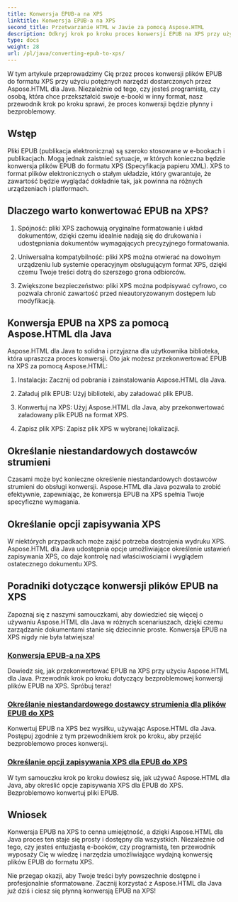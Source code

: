 ```yaml
---
title: Konwersja EPUB-a na XPS
linktitle: Konwersja EPUB-a na XPS
second_title: Przetwarzanie HTML w Javie za pomocą Aspose.HTML
description: Odkryj krok po kroku proces konwersji EPUB na XPS przy użyciu Aspose.HTML Java. Dowiedz się, jak określić niestandardowych dostawców strumieni i opcje zapisywania XPS dla konwersji.
type: docs
weight: 28
url: /pl/java/converting-epub-to-xps/
---
```


W tym artykule przeprowadzimy Cię przez proces konwersji plików EPUB do formatu XPS przy użyciu potężnych narzędzi dostarczonych przez Aspose.HTML dla Java. Niezależnie od tego, czy jesteś programistą, czy osobą, która chce przekształcić swoje e-booki w inny format, nasz przewodnik krok po kroku sprawi, że proces konwersji będzie płynny i bezproblemowy.

## Wstęp

Pliki EPUB (publikacja elektroniczna) są szeroko stosowane w e-bookach i publikacjach. Mogą jednak zaistnieć sytuacje, w których konieczna będzie konwersja plików EPUB do formatu XPS (Specyfikacja papieru XML). XPS to format plików elektronicznych o stałym układzie, który gwarantuje, że zawartość będzie wyglądać dokładnie tak, jak powinna na różnych urządzeniach i platformach.

## Dlaczego warto konwertować EPUB na XPS?

1. Spójność: pliki XPS zachowują oryginalne formatowanie i układ dokumentów, dzięki czemu idealnie nadają się do drukowania i udostępniania dokumentów wymagających precyzyjnego formatowania.

2. Uniwersalna kompatybilność: pliki XPS można otwierać na dowolnym urządzeniu lub systemie operacyjnym obsługującym format XPS, dzięki czemu Twoje treści dotrą do szerszego grona odbiorców.

3. Zwiększone bezpieczeństwo: pliki XPS można podpisywać cyfrowo, co pozwala chronić zawartość przed nieautoryzowanym dostępem lub modyfikacją.

## Konwersja EPUB na XPS za pomocą Aspose.HTML dla Java

Aspose.HTML dla Java to solidna i przyjazna dla użytkownika biblioteka, która upraszcza proces konwersji. Oto jak możesz przekonwertować EPUB na XPS za pomocą Aspose.HTML:

1. Instalacja: Zacznij od pobrania i zainstalowania Aspose.HTML dla Java.

2. Załaduj plik EPUB: Użyj biblioteki, aby załadować plik EPUB.

3. Konwertuj na XPS: Użyj Aspose.HTML dla Java, aby przekonwertować załadowany plik EPUB na format XPS.

4. Zapisz plik XPS: Zapisz plik XPS w wybranej lokalizacji.

## Określanie niestandardowych dostawców strumieni

Czasami może być konieczne określenie niestandardowych dostawców strumieni do obsługi konwersji. Aspose.HTML dla Java pozwala to zrobić efektywnie, zapewniając, że konwersja EPUB na XPS spełnia Twoje specyficzne wymagania.

## Określanie opcji zapisywania XPS

W niektórych przypadkach może zajść potrzeba dostrojenia wydruku XPS. Aspose.HTML dla Java udostępnia opcje umożliwiające określenie ustawień zapisywania XPS, co daje kontrolę nad właściwościami i wyglądem ostatecznego dokumentu XPS.

## Poradniki dotyczące konwersji plików EPUB na XPS
Zapoznaj się z naszymi samouczkami, aby dowiedzieć się więcej o używaniu Aspose.HTML dla Java w różnych scenariuszach, dzięki czemu zarządzanie dokumentami stanie się dziecinnie proste. Konwersja EPUB na XPS nigdy nie była łatwiejsza!
### [Konwersja EPUB-a na XPS](./convert-epub-to-xps/)
Dowiedz się, jak przekonwertować EPUB na XPS przy użyciu Aspose.HTML dla Java. Przewodnik krok po kroku dotyczący bezproblemowej konwersji plików EPUB na XPS. Spróbuj teraz!
### [Określanie niestandardowego dostawcy strumienia dla plików EPUB do XPS](./convert-epub-to-xps-specify-custom-stream-provider/)
Konwertuj EPUB na XPS bez wysiłku, używając Aspose.HTML dla Java. Postępuj zgodnie z tym przewodnikiem krok po kroku, aby przejść bezproblemowo proces konwersji.
### [Określanie opcji zapisywania XPS dla EPUB do XPS](./convert-epub-to-xps-specify-xps-save-options/)
W tym samouczku krok po kroku dowiesz się, jak używać Aspose.HTML dla Java, aby określić opcje zapisywania XPS dla EPUB do XPS. Bezproblemowo konwertuj pliki EPUB.

## Wniosek

Konwersja EPUB na XPS to cenna umiejętność, a dzięki Aspose.HTML dla Java proces ten staje się prosty i dostępny dla wszystkich. Niezależnie od tego, czy jesteś entuzjastą e-booków, czy programistą, ten przewodnik wyposaży Cię w wiedzę i narzędzia umożliwiające wydajną konwersję plików EPUB do formatu XPS.

Nie przegap okazji, aby Twoje treści były powszechnie dostępne i profesjonalnie sformatowane. Zacznij korzystać z Aspose.HTML dla Java już dziś i ciesz się płynną konwersją EPUB na XPS!
